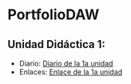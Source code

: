 # PortfolioDAW

## Unidad Didáctica 1:
* Diario: [Diario de la 1a unidad](https://github.com/LuciaAida/PortfolioDAW/blob/main/UD1%3A%20GitHub%20y%20MarkDown/diario_UD1.md)
* Enlaces: [Enlace de la 1a unidad](https://github.com/LuciaAida/PortfolioDAW/blob/main/UD1%3A%20GitHub%20y%20MarkDown/enlaces_UD1.md)
